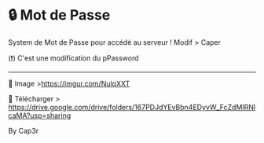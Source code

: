 # 🔒 Mot de Passe
System de Mot de Passe pour accédé au serveur ! 
Modif > Caper

(❗) C'est une modification du pPassword 

-------------------------------------

📌 Image >https://imgur.com/NulqXXT

📌 Télécharger > https://drive.google.com/drive/folders/167PDJdYEvBbn4EDyvW_FcZdMIRNlcaMA?usp=sharing

By Cap3r
